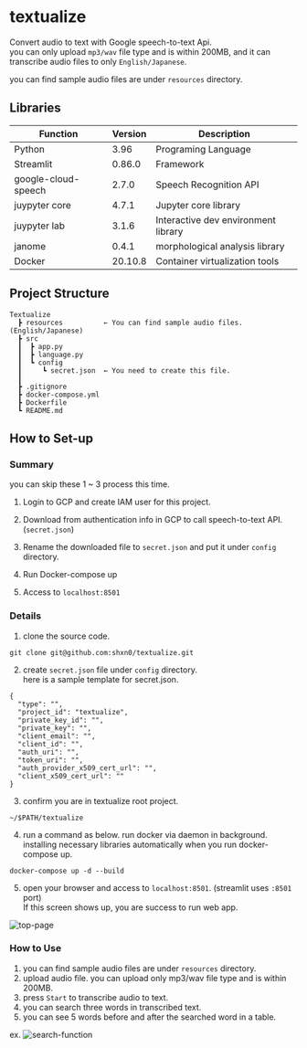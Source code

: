 # textualize
Convert audio to text with Google speech-to-text Api.  
you can only upload `mp3/wav` file type and is within 200MB, and it can transcribe audio files to only `English/Japanese`.

you can find sample audio files are under `resources` directory.

## Libraries

|Function|Version|Description|
----|----|----
|Python|3.96|Programing Language|
|Streamlit|0.86.0|Framework|
|google-cloud-speech|2.7.0|Speech Recognition API
|juypyter core|4.7.1|Jupyter core library|
|juypyter lab|3.1.6|Interactive dev environment library
|janome|0.4.1|morphological analysis library|
|Docker|20.10.8|Container virtualization tools

## Project Structure
```
Textualize
  ┣ resources          ← You can find sample audio files. (English/Japanese)
  ┣ src
  ┃  ┣ app.py
  ┃  ┣ language.py
  ┃  ┗ config
  ┃     ┗ secret.json  ← You need to create this file.
  ┃
  ┣ .gitignore
  ┣ docker-compose.yml
  ┣ Dockerfile
  ┗ README.md
```

## How to Set-up
### Summary
you can skip these 1 ~ 3 process this time.
1. Login to GCP and create IAM user for this project. 
2. Download from authentication info in GCP to call speech-to-text API. (`secret.json`)
3. Rename the downloaded file to `secret.json` and put it under `config` directory.


4. Run Docker-compose up
5. Access to `localhost:8501`

### Details
1. clone the source code.
```
git clone git@github.com:shxn0/textualize.git
```

2. create `secret.json` file under `config` directory.  
here is a sample template for secret.json.

```
{
  "type": "",
  "project_id": "textualize",
  "private_key_id": "",
  "private_key": "",
  "client_email": "",
  "client_id": "",
  "auth_uri": "",
  "token_uri": "",
  "auth_provider_x509_cert_url": "",
  "client_x509_cert_url": ""
}

```

3. confirm you are in textualize root project.
```
~/$PATH/textualize
```

4. run a command as below. run docker via daemon in background.  
installing necessary libraries automatically when you run docker-compose up.
```
docker-compose up -d --build
```

5. open your browser and access to `localhost:8501`. (streamlit uses `:8501` port)  
If this screen shows up, you are success to run web app.

![top-page](https://user-images.githubusercontent.com/30136112/129522482-9f384435-d116-49e2-8768-d616e1415b17.png)


### How to Use
1. you can find sample audio files are under `resources` directory.
2. upload audio file. you can upload only mp3/wav file type and is within 200MB.
3. press `Start` to transcribe audio to text.
4. you can search three words in transcribed text.
5. you can see 5 words before and after the searched word in a table.

ex.
![search-function](https://user-images.githubusercontent.com/30136112/129526363-3bef1fcb-eaf8-477e-a399-60891f4ecce2.png)



